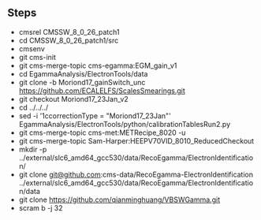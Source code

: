 Steps
------
- cmsrel CMSSW_8_0_26_patch1
- cd CMSSW_8_0_26_patch1/src
- cmsenv
- git cms-init
- git cms-merge-topic cms-egamma:EGM_gain_v1
- cd EgammaAnalysis/ElectronTools/data
- git clone -b Moriond17_gainSwitch_unc https://github.com/ECALELFS/ScalesSmearings.git
- git checkout Moriond17_23Jan_v2
- cd ../../../
- sed -i '1ccorrectionType = "Moriond17_23Jan"' EgammaAnalysis/ElectronTools/python/calibrationTablesRun2.py
- git cms-merge-topic cms-met:METRecipe_8020 -u
- git cms-merge-topic Sam-Harper:HEEPV70VID_8010_ReducedCheckout
- mkdir -p ../external/slc6_amd64_gcc530/data/RecoEgamma/ElectronIdentification/
- git clone git@github.com:cms-data/RecoEgamma-ElectronIdentification ../external/slc6_amd64_gcc530/data/RecoEgamma/ElectronIdentification/data
- git clone https://github.com/qianminghuang/VBSWGamma.git
- scram b -j 32
